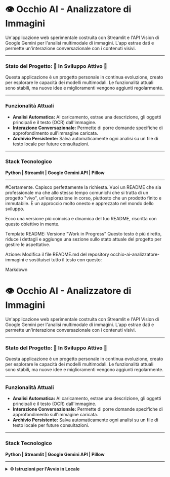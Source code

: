 # 👁️ Occhio AI - Analizzatore di Immagini

Un'applicazione web sperimentale costruita con Streamlit e l'API Vision di Google Gemini per l'analisi multimodale di immagini. L'app estrae dati e permette un'interazione conversazionale con i contenuti visivi.

---

### **Stato del Progetto: 🚧 In Sviluppo Attivo 🚧**

Questa applicazione è un progetto personale in continua evoluzione, creato per esplorare le capacità dei modelli multimodali. Le funzionalità attuali sono stabili, ma nuove idee e miglioramenti vengono aggiunti regolarmente.

---

### **Funzionalità Attuali**

-   **Analisi Automatica:** Al caricamento, estrae una descrizione, gli oggetti principali e il testo (OCR) dall'immagine.
-   **Interazione Conversazionale:** Permette di porre domande specifiche di approfondimento sull'immagine caricata.
-   **Archivio Persistente:** Salva automaticamente ogni analisi su un file di testo locale per future consultazioni.

---

### **Stack Tecnologico**

**Python | Streamlit | Google Gemini API | Pillow**

---

#Certamente. Capisco perfettamente la richiesta. Vuoi un README che sia professionale ma che allo stesso tempo comunichi che si tratta di un progetto "vivo", un'esplorazione in corso, piuttosto che un prodotto finito e immutabile. È un approccio molto onesto e apprezzato nel mondo dello sviluppo.

Ecco una versione più coincisa e dinamica del tuo README, riscritta con questo obiettivo in mente.

Template README: Versione "Work in Progress"
Questo testo è più diretto, riduce i dettagli e aggiunge una sezione sullo stato attuale del progetto per gestire le aspettative.

Azione: Modifica il file README.md del repository occhio-ai-analizzatore-immagini e sostituisci tutto il testo con questo:

Markdown

# 👁️ Occhio AI - Analizzatore di Immagini

Un'applicazione web sperimentale costruita con Streamlit e l'API Vision di Google Gemini per l'analisi multimodale di immagini. L'app estrae dati e permette un'interazione conversazionale con i contenuti visivi.

---

### **Stato del Progetto: 🚧 In Sviluppo Attivo 🚧**

Questa applicazione è un progetto personale in continua evoluzione, creato per esplorare le capacità dei modelli multimodali. Le funzionalità attuali sono stabili, ma nuove idee e miglioramenti vengono aggiunti regolarmente.

---

### **Funzionalità Attuali**

-   **Analisi Automatica:** Al caricamento, estrae una descrizione, gli oggetti principali e il testo (OCR) dall'immagine.
-   **Interazione Conversazionale:** Permette di porre domande specifiche di approfondimento sull'immagine caricata.
-   **Archivio Persistente:** Salva automaticamente ogni analisi su un file di testo locale per future consultazioni.

---

### **Stack Tecnologico**

**Python | Streamlit | Google Gemini API | Pillow**

---

<details>
<summary><strong>⚙️ Istruzioni per l'Avvio in Locale</strong></summary>

1.  Clonare il repository: `git clone https://github.com/Dado20395/occhio-ai-analizzatore-immagini`
2.  Navigare nella cartella del progetto.
3.  Installare le dipendenze: `pip install streamlit Pillow google-generativeai`
4.  Impostare la variabile d'ambiente `GOOGLE_API_KEY` con la propria chiave API di Google.
5.  Lanciare l'app: `streamlit run analizzatore_immagini.py`
</details>
